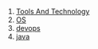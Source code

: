 
1. [Tools And Technology](https://github.com/lean-infinitely/m01.00.00-tool_and_technology)</br>
2. [OS]()</br>
3. [devops]()</br>
4. [java](https://github.com/lean-infinitely/m04.00.00-java)</br>

